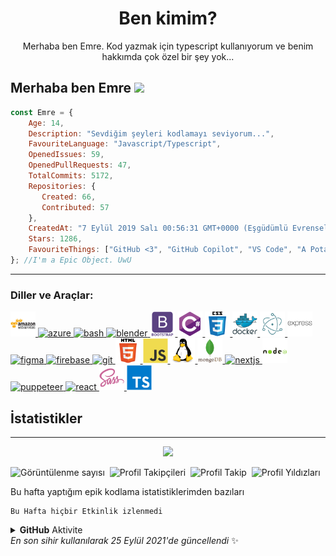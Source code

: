 <!-- Bu sırrı buldun 👏 -->
<!--
    Gizli şeylerim lol
    
    - Daha fazla saat kodluyorum
    - Ben de bir oyuncuyum
    - Leaque of Legends Oynuyorum ;-;
    - Bu README.md, GitHub Kod Alanları kullanılarak oluşturulmuştur 👀
    - Ben de bir YouTuber XD'yim, abone olmayı unutmayın ;-;
-->
    
<h1 align="center">Ben kimim?</h1>
<p align="center">Merhaba ben Emre. Kod yazmak için typescript kullanıyorum ve benim hakkımda çok özel bir şey yok...</p>

## Merhaba ben Emre <img src="https://raw.githubusercontent.com/Emre37destan/Emre37destan/master/resimler/Selam.gif" width="30px">

```js
const Emre = {
    Age: 14,
    Description: "Sevdiğim şeyleri kodlamayı seviyorum...",
    FavouriteLanguage: "Javascript/Typescript",
    OpenedIssues: 59,
    OpenedPullRequests: 47,
    TotalCommits: 5172,
    Repositories: {
       Created: 66,
       Contributed: 57
    },
    CreatedAt: "7 Eylül 2019 Salı 00:56:31 GMT+0000 (Eşgüdümlü Evrensel Saat)",
    Stars: 1286,
    FavouriteThings: ["GitHub <3", "GitHub Copilot", "VS Code", "A Potato PC with 50kbps internet", "Docker"]
}; //I'm a Epic Object. UwU
```
<hr>
<div>
<h3 align="left">Diller ve Araçlar:</h3>
<p align="left"><a href="https://aws.amazon.com" target="_blank"> <img src="https://raw.githubusercontent.com/devicons/devicon/master/icons/amazonwebservices/amazonwebservices-original-wordmark.svg" alt="aws" width="40" height="40"/> </a> <a href="https://azure.microsoft.com/en-in/" target="_blank"> <img src="https://www.vectorlogo.zone/logos/microsoft_azure/microsoft_azure-icon.svg" alt="azure" width="40" height="40"/> </a> <a href="https://www.gnu.org/software/bash/" target="_blank"> <img src="https://www.vectorlogo.zone/logos/gnu_bash/gnu_bash-icon.svg" alt="bash" width="40" height="40"/> </a> <a href="https://www.blender.org/" target="_blank"> <img src="https://download.blender.org/branding/community/blender_community_badge_white.svg" alt="blender" width="40" height="40"/> </a> <a href="https://getbootstrap.com" target="_blank"> <img src="https://raw.githubusercontent.com/devicons/devicon/master/icons/bootstrap/bootstrap-plain-wordmark.svg" alt="bootstrap" width="40" height="40"/> </a> <a href="https://www.w3schools.com/cs/" target="_blank"> <img src="https://raw.githubusercontent.com/devicons/devicon/master/icons/csharp/csharp-original.svg" alt="csharp" width="40" height="40"/> </a> <a href="https://www.w3schools.com/css/" target="_blank"> <img src="https://raw.githubusercontent.com/devicons/devicon/master/icons/css3/css3-original-wordmark.svg" alt="css3" width="40" height="40"/> </a> <a href="https://www.docker.com/" target="_blank"> <img src="https://raw.githubusercontent.com/devicons/devicon/master/icons/docker/docker-original-wordmark.svg" alt="docker" width="40" height="40"/> </a> <a href="https://www.electronjs.org" target="_blank"> <img src="https://raw.githubusercontent.com/devicons/devicon/master/icons/electron/electron-original.svg" alt="electron" width="40" height="40"/> </a> <a href="https://expressjs.com" target="_blank"> <img src="https://raw.githubusercontent.com/devicons/devicon/master/icons/express/express-original-wordmark.svg" alt="express" width="40" height="40"/> </a> <a href="https://www.figma.com/" target="_blank"> <img src="https://www.vectorlogo.zone/logos/figma/figma-icon.svg" alt="figma" width="40" height="40"/> </a> <a href="https://firebase.google.com/" target="_blank"> <img src="https://www.vectorlogo.zone/logos/firebase/firebase-icon.svg" alt="firebase" width="40" height="40"/> </a><a href="https://git-scm.com/" target="_blank"> <img src="https://www.vectorlogo.zone/logos/git-scm/git-scm-icon.svg" alt="git" width="40" height="40"/> </a> <a href="https://www.w3.org/html/" target="_blank"> <img src="https://raw.githubusercontent.com/devicons/devicon/master/icons/html5/html5-original-wordmark.svg" alt="html5" width="40" height="40"/> </a><a href="https://developer.mozilla.org/en-US/docs/Web/JavaScript" target="_blank"> <img src="https://raw.githubusercontent.com/devicons/devicon/master/icons/javascript/javascript-original.svg" alt="javascript" width="40" height="40"/> </a> <a href="https://www.linux.org/" target="_blank"> <img src="https://raw.githubusercontent.com/devicons/devicon/master/icons/linux/linux-original.svg" alt="linux" width="40" height="40"/> </a> <a href="https://www.mongodb.com/" target="_blank"> <img src="https://raw.githubusercontent.com/devicons/devicon/master/icons/mongodb/mongodb-original-wordmark.svg" alt="mongodb" width="40" height="40"/> </a> <a href="https://nextjs.org/" target="_blank"> <img src="https://cdn.worldvectorlogo.com/logos/nextjs-3.svg" alt="nextjs" width="40" height="40"/> </a> <a href="https://nodejs.org" target="_blank"> <img src="https://raw.githubusercontent.com/devicons/devicon/master/icons/nodejs/nodejs-original-wordmark.svg" alt="nodejs" width="40" height="40"/> </a> <a href="https://github.com/puppeteer/puppeteer" target="_blank"> <img src="https://www.vectorlogo.zone/logos/pptrdev/pptrdev-official.svg" alt="puppeteer" width="40" height="40"/> </a> <a href="https://reactjs.org/" target="_blank"> <img src="https://reactnative.dev/img/header_logo.svg" alt="react" width="40" height="40"/> </a> <a href="https://sass-lang.com" target="_blank"> <img src="https://raw.githubusercontent.com/devicons/devicon/master/icons/sass/sass-original.svg" alt="sass" width="40" height="40"/> </a> <a href="https://www.typescriptlang.org/" target="_blank"> <img src="https://raw.githubusercontent.com/devicons/devicon/master/icons/typescript/typescript-original.svg" alt="typescript" width="40" height="40"/> </a></p>
</div>

## İstatistikler
<hr>
<div align="center"><img src="https://github-profile-trophy.vercel.app/?username=Emre37destan&theme=dracula"></div>

![Görüntülenme sayısı](https://komarev.com/ghpvc/?username=Emre37destan&color=blueviolet)&nbsp;&nbsp;![Profil Takipçileri](https://img.shields.io/badge/Followers-283-blueviolet)&nbsp;&nbsp;![Profil Takip](https://img.shields.io/badge/Following-13-blueviolet)&nbsp;&nbsp;![Profil Yıldızları](https://img.shields.io/badge/Stars-1286-blueviolet)

Bu hafta yaptığım epik kodlama istatistiklerimden bazıları
<!--START_SECTION:waka-->
```text
Bu Hafta hiçbir Etkinlik izlenmedi
```
<!--END_SECTION:waka-->

<details>
    <summary><b>GitHub</b> Aktivite</summary>
    <img align="left" src="https://github-readme-stats.vercel.app/api?username=Emre37destan&theme=tokyonight"><img align="right" src="https://github-readme-stats.vercel.app/api/top-langs/?username=Emre37destan&theme=tokyonight&hide=batchfile">
    <img src="https://github-readme-streak-stats.herokuapp.com/?user=Emre37destan&theme=tokyonight">
</details>
<!-- Son güncelleme 25 Eylül 2021 14:56:11 GMT+0000 (Eşgüdümlü Evrensel Saat) ;-;-->
<i>En son sihir kullanılarak 25 Eylül 2021'de güncellendi</i> ✨
